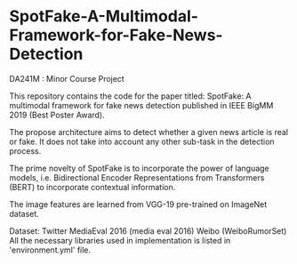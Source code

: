 # SpotFake-A-Multimodal-Framework-for-Fake-News-Detection
DA241M : Minor Course Project

This repository contains the code for the paper titled: SpotFake: A multimodal framework for fake news detection published in IEEE BigMM 2019 (Best Poster Award).

The propose architecture aims to detect whether a given news article is real or fake. It does not take into account any other sub-task in the detection process.

The prime novelty of SpotFake is to incorporate the power of language models, i.e. Bidirectional Encoder Representations from Transformers (BERT) to incorporate contextual information.

The image features are learned from VGG-19 pre-trained on ImageNet dataset.

Dataset:
Twitter MediaEval 2016 (media eval 2016)
Weibo (WeiboRumorSet) All the necessary libraries used in implementation is listed in 'environment.yml' file.
